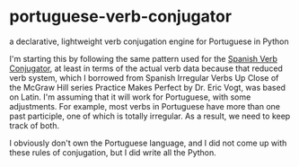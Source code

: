 # portuguese-verb-conjugator
a declarative, lightweight verb conjugation engine for Portuguese in Python


I'm starting this by following the same pattern used for the [Spanish Verb Conjugator](https://github.com/meginks/spanish-verb-conjugator), at least in terms of the actual verb data because that reduced verb system, which I borrowed from Spanish Irregular Verbs Up Close of the McGraw Hill series Practice Makes Perfect by Dr. Eric Vogt, was based on Latin. I'm assuming that it will work for Portuguese, with some adjustments. For example, most verbs in Portuguese have more than one past participle, one of which is totally irregular. As a result, we need to keep track of both. 

I obviously don't own the Portuguese language, and I did not come up with these rules of conjugation, but I did write all the Python.